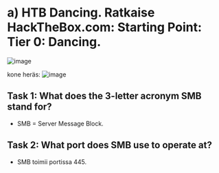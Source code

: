 
# a) HTB Dancing. Ratkaise HackTheBox.com: Starting Point: Tier 0: Dancing.

![image](https://github.com/user-attachments/assets/6c6819a6-10b9-4826-85a8-72c2532ba4c3)

kone heräs:
![image](https://github.com/user-attachments/assets/b48b1be5-3552-49d0-828b-725282032df0)




## Task 1: What does the 3-letter acronym SMB stand for?
  - SMB = Server Message Block.

## Task 2: What port does SMB use to operate at?
  - SMB toimii portissa 445.
